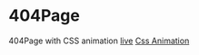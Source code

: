 # 404Page

404Page with CSS animation
[live](https://itpbootcampfe.github.io/404Page/)
[Css Animation](https://animista.net/play/text/pop-up)
